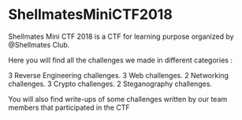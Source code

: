 # ShellmatesMiniCTF2018
Shellmates Mini CTF 2018 is a CTF for learning purpose organized by @Shellmates Club.

Here you will find all the challenges we made in different categories :

3 Reverse Engineering challenges.
3 Web challenges.
2 Networking challenges.
3 Crypto challenges.
2 Steganography challenges.

You will also find write-ups of some challenges written by our team members that participated in the CTF
